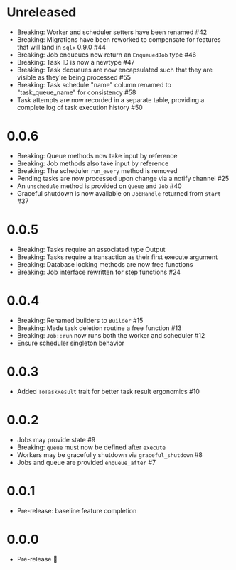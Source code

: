 # Unreleased

- Breaking: Worker and scheduler setters have been renamed #42
- Breaking: Migrations have been reworked to compensate for features that will land in `sqlx` 0.9.0 #44
- Breaking: Job enqueues now return an `EnqueuedJob` type #46
- Breaking: Task ID is now a newtype #47
- Breaking: Task dequeues are now encapsulated such that they are visible as they're being processed #55
- Breaking: Task schedule "name" column renamed to "task_queue_name" for consistency #58
- Task attempts are now recorded in a separate table, providing a complete log of task execution history #50

# 0.0.6

- Breaking: Queue methods now take input by reference
- Breaking: Job methods also take input by reference
- Breaking: The scheduler `run_every` method is removed
- Pending tasks are now processed upon change via a notify channel #25
- An `unschedule` method is provided on `Queue` and `Job` #40
- Graceful shutdown is now available on `JobHandle` returned from `start` #37

# 0.0.5

- Breaking: Tasks require an associated type Output
- Breaking: Tasks require a transaction as their first execute argument
- Breaking: Database locking methods are now free functions
- Breaking: Job interface rewritten for step functions #24

# 0.0.4

- Breaking: Renamed builders to `Builder` #15
- Breaking: Made task deletion routine a free function #13
- Breaking: `Job::run` now runs both the worker and scheduler #12
- Ensure scheduler singleton behavior

# 0.0.3

- Added `ToTaskResult` trait for better task result ergonomics #10

# 0.0.2

- Jobs may provide state #9
- Breaking: `queue` must now be defined after `execute`
- Workers may be gracefully shutdown via `graceful_shutdown` #8
- Jobs and queue are provided `enqueue_after` #7

# 0.0.1

- Pre-release: baseline feature completion

# 0.0.0

- Pre-release :tada:
